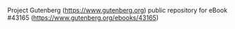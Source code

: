 Project Gutenberg (https://www.gutenberg.org) public repository for eBook #43165 (https://www.gutenberg.org/ebooks/43165)
